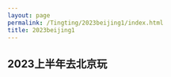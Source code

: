 ```yaml
---
layout: page
permalink: /Tingting/2023beijing1/index.html
title: 2023beijing1 
---
```


## 2023上半年去北京玩


<br>

<br>
